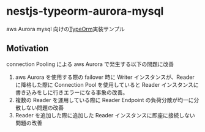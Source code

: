 # nestjs-typeorm-aurora-mysql

aws Aurora mysql 向けの[TypeOrm](https://typeorm.io/)実装サンプル

## Motivation

connection Pooling による aws Aurora で発生する以下の問題に改善

1. aws Aurora を使用する際の failover 時に Writer インスタンスが、Reader に降格した際に Connection Pool を使用していると Reader インスタンスに書き込みをしに行きエラーになる事象の改善。
2. 複数の Reader を運用している際に Reader Endpoint の負荷分散が均一に分散しない問題の改善
3. Reader を追加した際に追加した Reader インスタンスに即座に接続しない問題の改善
